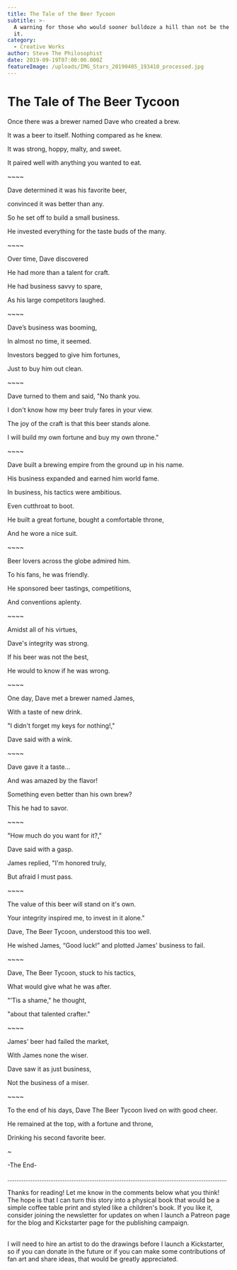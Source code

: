 ```yaml
---
title: The Tale of the Beer Tycoon
subtitle: >-
  A warning for those who would sooner bulldoze a hill than not be the king of
  it.
category:
  - Creative Works
author: Steve The Philosophist
date: 2019-09-19T07:00:00.000Z
featureImage: /uploads/IMG_Stars_20190405_193410_processed.jpg
---
```

# The Tale of The Beer Tycoon

Once there was a brewer named Dave who created a brew.

It was a beer to itself. Nothing compared as he knew.

It was strong, hoppy, malty, and sweet.

It paired well with anything you wanted to eat.

\~\~\~\~

Dave determined it was his favorite beer, 

convinced it was better than any.

So he set off to build a small business. 

He invested everything for the taste buds of the many.

\~\~\~\~

Over time, Dave discovered 

He had more than a talent for craft.

He had business savvy to spare,

As his large competitors laughed.

\~\~\~\~

Dave’s business was booming,

In almost no time, it seemed.

Investors begged to give him fortunes, 

Just to buy him out clean.

\~\~\~\~

Dave turned to them and said, "No thank you.

I don't know how my beer truly fares in your view.

The joy of the craft is that this beer stands alone.

I will build my own fortune and buy my own throne."

\~\~\~\~

Dave built a brewing empire from the ground up in his name.

His business expanded and earned him world fame.

In business, his tactics were ambitious. 

Even cutthroat to boot.

He built a great fortune, bought a comfortable throne, 

And he wore a nice suit.

\~\~\~\~

Beer lovers across the globe admired him. 

To his fans, he was friendly.

He sponsored beer tastings, competitions,

And conventions aplenty.

\~\~\~\~

Amidst all of his virtues, 

Dave's integrity was strong.

If his beer was not the best, 

He would to know if he was wrong.

\~\~\~\~

One day, Dave met a brewer named James, 

With a taste of new drink.

"I didn't forget my keys for nothing!," 

Dave said with a wink.

\~\~\~\~

Dave gave it a taste... 

And was amazed by the flavor!

Something even better than his own brew? 

This he had to savor.

\~\~\~\~

"How much do you want for it?," 

Dave said with a gasp.

James replied, "I'm honored truly, 

But afraid I must pass.

\~\~\~\~

The value of this beer will stand on it's own.

Your integrity inspired me, to invest in it alone."

Dave, The Beer Tycoon, understood this too well.

He wished James, “Good luck!” and plotted James' business to fail.

\~\~\~\~

Dave, The Beer Tycoon, stuck to his tactics,

What would give what he was after.

"’Tis a shame," he thought, 

"about that talented crafter."

\~\~\~\~

James' beer had failed the market, 

With James none the wiser.

Dave saw it as just business, 

Not the business of a miser.  

\~\~\~\~

To the end of his days, Dave The Beer Tycoon lived on with good cheer.

He remained at the top, with a fortune and throne, 

Drinking his second favorite beer.  

~

\-The End-



...........................................................................................................................

Thanks for reading! Let me know in the comments below what you think! The hope is that I can turn this story into a physical book that would be a simple coffee table print and styled like a children's book. If you like it, consider joining the newsletter for updates on when I launch a Patreon page for the blog and Kickstarter page for the publishing campaign. 

\
I will need to hire an artist to do the drawings before I launch a Kickstarter, so if you can donate in the future or if you can make some contributions of fan art and share ideas, that would be greatly appreciated.
